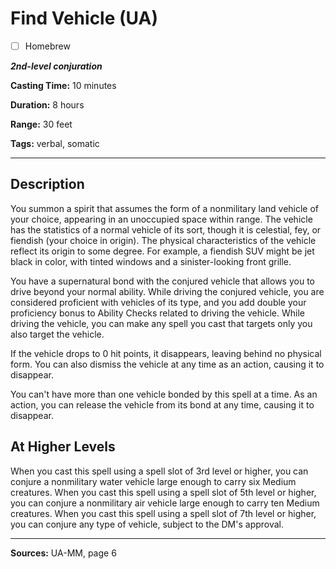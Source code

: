# Find Vehicle (UA)

- [ ] Homebrew

***2nd-level conjuration***

**Casting Time:** 10 minutes

**Duration:** 8 hours

**Range:** 30 feet

**Tags:** verbal, somatic

---

## Description
You summon a spirit that assumes the form of a nonmilitary land vehicle of your choice, appearing in an unoccupied space within range.
The vehicle has the statistics of a normal vehicle of its sort, though it is celestial, fey, or fiendish (your choice in origin).
The physical characteristics of the vehicle reflect its origin to some degree.
For example, a fiendish SUV might be jet black in color, with tinted windows and a sinister-looking front grille.

You have a supernatural bond with the conjured vehicle that allows you to drive beyond your normal ability.
While driving the conjured vehicle, you are considered proficient with vehicles of its type, and you add double your proficiency bonus to Ability Checks related to driving the vehicle.
While driving the vehicle, you can make any spell you cast that targets only you also target the vehicle.

If the vehicle drops to 0 hit points, it disappears, leaving behind no physical form.
You can also dismiss the vehicle at any time as an action, causing it to disappear.

You can't have more than one vehicle bonded by this spell at a time.
As an action, you can release the vehicle from its bond at any time, causing it to disappear.

## At Higher Levels
When you cast this spell using a spell slot of 3rd level or higher, you can conjure a nonmilitary water vehicle large enough to carry six Medium creatures.
When you cast this spell using a spell slot of 5th level or higher, you can conjure a nonmilitary air vehicle large enough to carry ten Medium creatures.
When you cast this spell using a spell slot of 7th level or higher, you can conjure any type of vehicle, subject to the DM's approval.

---

**Sources:** UA-MM, page 6
